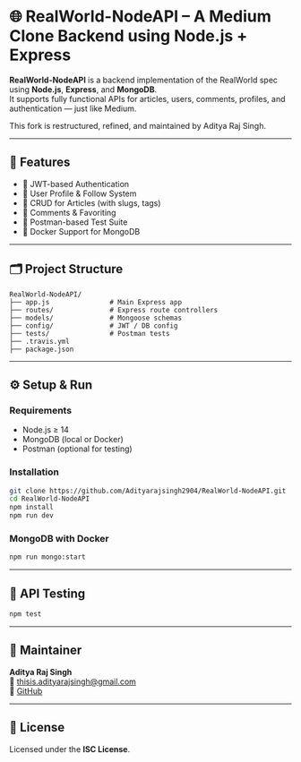 
# 🌐 RealWorld-NodeAPI – A Medium Clone Backend using Node.js + Express

**RealWorld-NodeAPI** is a backend implementation of the RealWorld spec using **Node.js**, **Express**, and **MongoDB**.  
It supports fully functional APIs for articles, users, comments, profiles, and authentication — just like Medium.

This fork is restructured, refined, and maintained by Aditya Raj Singh.

---

## 🚀 Features

- 🔐 JWT-based Authentication
- 👤 User Profile & Follow System
- 📝 CRUD for Articles (with slugs, tags)
- 💬 Comments & Favoriting
- 🧪 Postman-based Test Suite
- 🐳 Docker Support for MongoDB

---

## 🗂 Project Structure

```
RealWorld-NodeAPI/
├── app.js               # Main Express app
├── routes/              # Express route controllers
├── models/              # Mongoose schemas
├── config/              # JWT / DB config
├── tests/               # Postman tests
├── .travis.yml
├── package.json
```

---

## ⚙️ Setup & Run

### Requirements

- Node.js ≥ 14
- MongoDB (local or Docker)
- Postman (optional for testing)

### Installation

```bash
git clone https://github.com/Adityarajsingh2904/RealWorld-NodeAPI.git
cd RealWorld-NodeAPI
npm install
npm run dev
```

### MongoDB with Docker

```bash
npm run mongo:start
```

---

## 📮 API Testing

```bash
npm test
```

---

## 👤 Maintainer

**Aditya Raj Singh**  
📧 thisis.adityarajsingh@gmail.com  
🔗 [GitHub](https://github.com/Adityarajsingh2904)

---

## 📜 License

Licensed under the **ISC License**.
